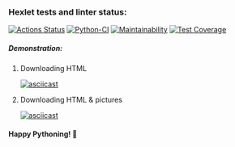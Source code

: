 ### Hexlet tests and linter status:
[![Actions Status](https://github.com/Dm1triiSmirnov/python-project-lvl3/workflows/hexlet-check/badge.svg)](https://github.com/Dm1triiSmirnov/python-project-lvl3/actions)
[![Python-CI](https://github.com/Dm1triiSmirnov/python-project-lvl3/actions/workflows/pyci.yml/badge.svg)](https://github.com/Dm1triiSmirnov/python-project-lvl3/actions/workflows/pyci.yml)
[![Maintainability](https://api.codeclimate.com/v1/badges/faa6a8a412ceb014b426/maintainability)](https://codeclimate.com/github/Dm1triiSmirnov/python-project-lvl3/maintainability)
[![Test Coverage](https://api.codeclimate.com/v1/badges/faa6a8a412ceb014b426/test_coverage)](https://codeclimate.com/github/Dm1triiSmirnov/python-project-lvl3/test_coverage)


##### Demonstration:

<ol>
<li>Downloading HTML</li>

[![asciicast](https://asciinema.org/a/GQ3VvHlRDPHVCzfnnWL4zXhJo.svg)](https://asciinema.org/a/GQ3VvHlRDPHVCzfnnWL4zXhJo)

<li>Downloading HTML & pictures</li>

[![asciicast](https://asciinema.org/a/4nLbuyb0FbVXMjBjAQvJcDeCd.svg)](https://asciinema.org/a/4nLbuyb0FbVXMjBjAQvJcDeCd)

</ol>

<h4>Happy Pythoning! 🐍</h4>